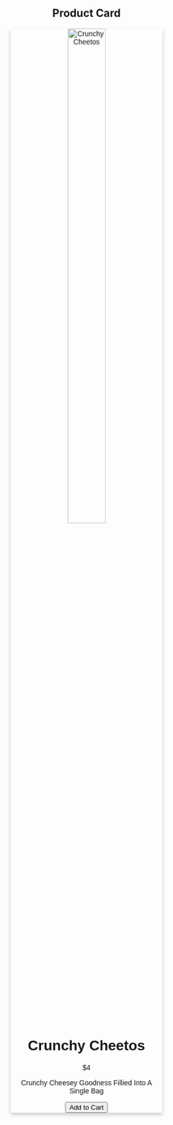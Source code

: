 <!DOCTYPE html>
<html>
<head>
<style>
.card {
  box-shadow: 0 4px 8px 0 rgba(0, 0, 0, 0.2);
  max-width: 300px;
  margin: auto;
  text-align: center;
  font-family: arial;
}

.price {
  color: grey;
  font-size: 22px;
}

.card button {
  border: none;
  outline: 0;
  padding: 12px;
  color: white;
  background-color: #000;
  text-align: center;
  cursor: pointer;
  width: 100%;
  font-size: 18px;
}

.card button:hover {
  opacity: 0.7;
}
</style>
</head>
<body>

<h2 style="text-align:center">Product Card</h2>

<div class="card">
  <img src="https://images-na.ssl-images-amazon.com/images/I/81sJTTFPgZL._AC_SX569_.jpg" alt="Crunchy Cheetos" style="width:50%">
  <h1>Crunchy Cheetos</h1>
  <p class="price">$4</p>
  <p>Crunchy Cheesey Goodness Fillied Into A Single Bag</p>
  <p><button>Add to Cart</button></p>
</div>

</body>
</html>

